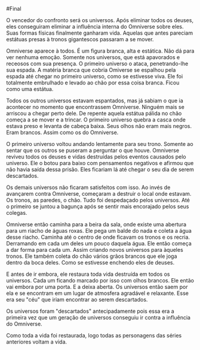 #Final

O vencedor do confronto será os universos. Após eliminar todos os deuses, eles conseguiram eliminar a influência interna do Omniverse sobre eles. Suas formas físicas finalmente ganharam vida. Aquelas que antes pareciam estátuas presas à tronos gigantescos passaram a se mover.

Omniverse aparece à todos. É um figura branca, alta e estática. Não dá para ver nenhuma emoção. Somente nos universos, que está apavorados e receosos com sua presença. O primeiro universo o ataca, penetrando-lhe sua espada. A matéria branca que cobria Omiverse se espalhou pela espada até chegar no primeiro universo, como se estivesse viva. Ele foi totalmente embrulhado e levado ao chão por essa coisa branca. Ficou como uma estátua.

Todos os outros universos estavam espantados, mas já sabiam o que ia acontecer no momento que encontrassem Omniverse. Ninguém mais se arriscou a chegar perto dele. De repente aquela estátua pálida no chão começa a se mover e a trincar. O primeiro universo quebra a casca onde estava preso e levanta de cabeça baixa. Seus olhos não eram mais negros. Eram brancos. Assim como os do Omniverse.

O primeiro universo voltou andando lentamente para seu trono. Somente ao sentar que os outros se puseram a perguntar o que houve. Omniverse reviveu todos os deuses e vidas destruídas pelos eventos causados pelo universo. Ele o botou para baixo com pensamentos negativos e afirmou que não havia saída dessa prisão. Eles ficariam lá até chegar o seu dia de serem descartados. 

Os demais universos não ficaram satisfeitos com isso. Ao invés de avançarem contra Omniverse, começaram a destruir o local onde estavam. Os tronos, as paredes, o chão. Tudo foi despedaçado pelos universos. Até o primeiro se juntou a bagunça após se sentir mais encorajado pelos seus colegas.

Omniverse então caminha para a beira da sala, onde existe uma abertura para um riacho de águas roxas. Ele pega um balde do nada e coleta a água desse riacho. Caminha até o centro de onde ficavam os tronos e os recria. Derramando em cada um deles um pouco daquela água. Ele então começa a dar forma para cada um. Assim criando novos universos para àqueles tronos. Ele também coleta do chão vários grãos brancos que ele joga dentro da boca deles. Como se estivesse enchendo eles de deuses.

E antes de ir embora, ele restaura toda vida destruída em todos os universos. Cada um ficando marcado por isso com olhos brancos. Ele então vai embora por uma porta. E a deixa aberta. Os universos então saem por ela e se encontram em um lugar de atmosfera agradável e relaxante. Esse era seu "céu" que iriam encontrar ao serem descartados. 

Os universos foram "descartados" antecipadamente pois essa era a primeira vez que um geração de universos conseguiu ir contra a influência do Omniverse. 

Como toda a vida foi restaurada, logo todas as personagens das séries anteriores voltam a vida. 